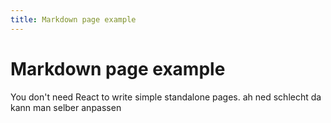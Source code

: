 ```yaml
---
title: Markdown page example
---
```


# Markdown page example

You don't need React to write simple standalone pages.
ah ned schlecht
da kann man selber anpassen
